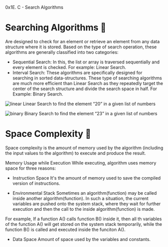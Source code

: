 0x1E. C - Search Algorithms

# Searching Algorithms :telescope:

Are designed to check for an element or retrieve an element from any data structure where it is stored. Based on the type of search operation, these algorithms are generally classified into two categories:
- Sequential Search: In this, the list or array is traversed sequentially and every
  element is checked. For example: Linear Search.
- Interval Search: These algorithms are specifically designed for searching in sorted
  data-structures. These type of searching algorithms are much more efficient than Linear
  Search as they repeatedly target the center of the search structure and divide the search
  space in half. For Example: Binary Search.

![linear](https://media.geeksforgeeks.org/wp-content/cdn-uploads/Linear-Search.png)
Linear Search to find the element “20” in a given list of numbers

![binary](https://www.geeksforgeeks.org/wp-content/uploads/Binary-Search.png)
Binary Search to find the element “23” in a given list of numbers

# Space Complexity :rocket:

Space complexity is the amount of memory used by the algorithm (including the input values to the algorithm) to execute and produce the result.

Memory Usage while Execution
While executing, algorithm uses memory space for three reasons:

- Instruction Space
It's the amount of memory used to save the compiled version of instructions.

- Environmental Stack
Sometimes an algorithm(function) may be called inside another algorithm(function). In such a situation, the current variables are pushed onto the system stack, where they wait for further execution and then the call to the inside algorithm(function) is made.

For example, If a function A() calls function B() inside it, then all th variables of the function A() will get stored on the system stack temporarily, while the function B() is called and executed inside the funciton A().

- Data Space
Amount of space used by the variables and constants.